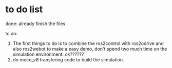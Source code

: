 # to do list
done:
already finish the files 

to do:
1. The first things to do is to combine the ros2control with ros2odrive and also ros2webot to make a easy demo, don't spend two much time on the simulation environment. ok??????
2. do moco_v8 transfering code to build the simulation.